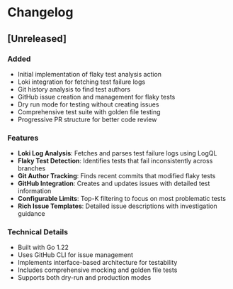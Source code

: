 # Changelog

## [Unreleased]

### Added
- Initial implementation of flaky test analysis action
- Loki integration for fetching test failure logs
- Git history analysis to find test authors
- GitHub issue creation and management for flaky tests
- Dry run mode for testing without creating issues
- Comprehensive test suite with golden file testing
- Progressive PR structure for better code review

### Features
- **Loki Log Analysis**: Fetches and parses test failure logs using LogQL
- **Flaky Test Detection**: Identifies tests that fail inconsistently across branches
- **Git Author Tracking**: Finds recent commits that modified flaky tests
- **GitHub Integration**: Creates and updates issues with detailed test information
- **Configurable Limits**: Top-K filtering to focus on most problematic tests
- **Rich Issue Templates**: Detailed issue descriptions with investigation guidance

### Technical Details
- Built with Go 1.22
- Uses GitHub CLI for issue management
- Implements interface-based architecture for testability
- Includes comprehensive mocking and golden file tests
- Supports both dry-run and production modes